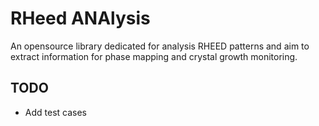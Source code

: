 # RHeed ANAlysis

An opensource library dedicated for analysis RHEED patterns and aim to extract information 
for phase mapping and crystal growth monitoring.

## TODO
* Add test cases
